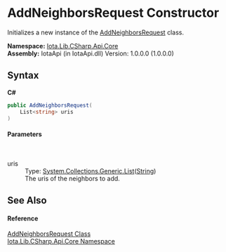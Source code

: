# AddNeighborsRequest Constructor 
 

Initializes a new instance of the <a href="T_Iota_Lib_CSharp_Api_Core_AddNeighborsRequest">AddNeighborsRequest</a> class.

**Namespace:**&nbsp;<a href="N_Iota_Lib_CSharp_Api_Core">Iota.Lib.CSharp.Api.Core</a><br />**Assembly:**&nbsp;IotaApi (in IotaApi.dll) Version: 1.0.0.0 (1.0.0.0)

## Syntax

**C#**<br />
``` C#
public AddNeighborsRequest(
	List<string> uris
)
```


#### Parameters
&nbsp;<dl><dt>uris</dt><dd>Type: <a href="http://msdn2.microsoft.com/en-us/library/6sh2ey19" target="_blank">System.Collections.Generic.List</a>(<a href="http://msdn2.microsoft.com/en-us/library/s1wwdcbf" target="_blank">String</a>)<br />The uris of the neighbors to add.</dd></dl>

## See Also


#### Reference
<a href="T_Iota_Lib_CSharp_Api_Core_AddNeighborsRequest">AddNeighborsRequest Class</a><br /><a href="N_Iota_Lib_CSharp_Api_Core">Iota.Lib.CSharp.Api.Core Namespace</a><br />